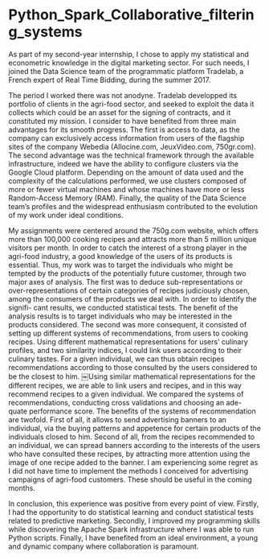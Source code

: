 # Python_Spark_Collaborative_filtering_systems
As part of my second-year internship, I chose to apply my statistical and econometric knowledge in the digital marketing sector. For such needs, I joined the Data Science team of the programmatic platform Tradelab, a French expert of Real Time Bidding, during the summer 2017.

The period I worked there was not anodyne. Tradelab developped its portfolio of clients in the agri-food sector, and seeked to exploit the data it collects which could be an asset for the signing of contracts, and it constituted my mission.
I consider to have benefited from three main advantages for its smooth progress.
The first is access to data, as the company can exclusively access information from users of the flagship sites of the company Webedia (Allocine.com, JeuxVideo.com, 750gr.com).
The second advantage was the technical framework through the available infrastructure, indeed we have the ability to configure clusters via the Google Cloud platform. Depending on the amount of data used and the complexity of the calculations performed, we use clusters composed of more or fewer virtual machines and whose machines have more or less Random-Access Memory (RAM).
Finally, the quality of the Data Science team’s profiles and the widespread enthusiasm contributed to the evolution of my work under ideal conditions.

My assignments were centered around the 750g.com website, which offers more than 100,000 cooking recipes and attracts more than 5 million unique visitors per month. In order to catch the interest of a strong player in the agri-food industry, a good knowledge of the users of its products is essential. Thus, my work was to target the individuals who might be tempted by the products of the potentially future customer, through two major axes of analysis.
The first was to deduce sub-representations or over-representations of certain categories of recipes judiciously chosen, among the consumers of the products we deal with. In order to identify the signifi- cant results, we conducted statistical tests. The benefit of the analysis results is to target individuals who may be interested in the products considered.
The second was more consequent, it consisted of setting up different systems of recommendations, from users to cooking recipes. Using different mathematical representations for users’ culinary profiles, and two similarity indices, I could link users according to their culinary tastes. For a given individual, we can thus obtain recipes recommendations according to those consulted by the users considered to be the closest to him.
￼Using similar mathematical representations for the different recipes, we are able to link users and recipes, and in this way recommend recipes to a given individual.
We compared the systems of recommendations, conducting cross validations and choosing an ade- quate performance score.
The benefits of the systems of recommendation are twofold.
First of all, it allows to send advertising banners to an individual, via the buying patterns and appetence for certain products of the individuals closed to him.
Second of all, from the recipes recommended to an individual, we can spread banners according to the interests of the users who have consulted these recipes, by attracting more attention using the image of one recipe added to the banner.
I am experiencing some regret as I did not have time to implement the methods I conceived for advertising campaigns of agri-food customers. These should be useful in the coming months.

In conclusion, this experience was positive from every point of view. Firstly, I had the opportunity to do statistical learning and conduct statistical tests related to predictive marketing. Secondly, I improved my programming skills while discovering the Apache Spark infrastructure where I was able to run Python scripts. Finally, I have benefited from an ideal environment, a young and dynamic company where collaboration is paramount.
